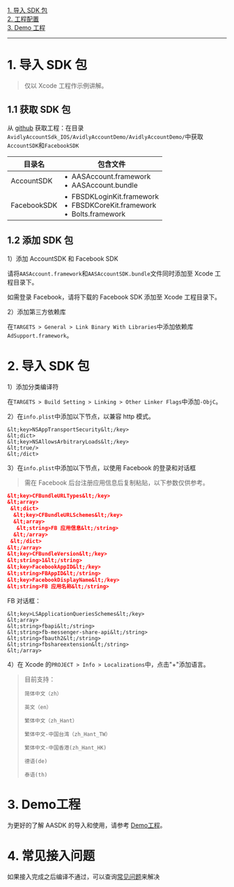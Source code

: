 [1. 导入 SDK 包](#jump1)<br>
[2. 工程配置](#jump2)<br>
[3. Demo 工程](#jump3)<br>


------------

# <span id="jump1">1. 导入 SDK 包</span>

> 仅以 Xcode 工程作示例讲解。

## 1.1 获取 SDK 包 
从 [github](https://github.com/Avid-ly/Avidly-AASAccount-Demo "github") 获取工程：在目录`AvidlyAccountSdk_IOS/AvidlyAccountDemo/AvidlyAccountDemo/`中获取`AccountSDK`和`FacebookSDK`

|  目录名 |  包含文件 |
| ------------ | ------------ |
| AccountSDK  |  &bull;&ensp;AASAccount.framework<br>&bull;&ensp;AASAccount.bundle</br> |
| FacebookSDK  | &bull;&ensp;FBSDKLoginKit.framework<br>&bull;&ensp;FBSDKCoreKit.framework</br>&bull;&ensp;Bolts.framework  |

## 1.2 添加 SDK 包
1）添加 AccountSDK 和 Facebook SDK

请将`AASAccount.framework`和`AASAccountSDK.bundle`文件同时添加至 Xcode 工程目录下。

如需登录 Facebook，请将下载的 Facebook SDK 添加至 Xcode 工程目录下。

2）添加第三方依赖库

在`TARGETS > General > Link Binary With Libraries`中添加依赖库`AdSupport.framework`。

# <span id="jump2">2. 导入 SDK 包</span>
1）添加分类编译符

在`TARGETS > Build Setting > Linking > Other Linker Flags`中添加`-ObjC`。

2）在`info.plist`中添加以下节点，以兼容 http 模式。
```
&lt;key>NSAppTransportSecurity&lt;/key>
&lt;dict>
&lt;key>NSAllowsArbitraryLoads&lt;/key>
&lt;true/>
&lt;/dict>
```
3）在`info.plist`中添加以下节点，以使用 Facebook 的登录和对话框

> 需在 Facebook 后台注册应用信息后复制粘贴，以下参数仅供参考。

```json
&lt;key>CFBundleURLTypes&lt;/key>
&lt;array>
 &lt;dict>
  &lt;key>CFBundleURLSchemes&lt;/key>
  &lt;array>
   &lt;string>FB 应用信息&lt;/string>
  &lt;/array>
 &lt;/dict>
&lt;/array>
&lt;key>CFBundleVersion&lt;/key>
&lt;string>1&lt;/string>
&lt;key>FacebookAppID&lt;/key>
&lt;string>FBAppID&lt;/string>
&lt;key>FacebookDisplayName&lt;/key>
&lt;string>FB 应用名称&lt;/string>
```

FB 对话框：
```
&lt;key>LSApplicationQueriesSchemes&lt;/key>
&lt;array>
&lt;string>fbapi&lt;/string>
&lt;string>fb-messenger-share-api&lt;/string>
&lt;string>fbauth2&lt;/string>
&lt;string>fbshareextension&lt;/string>
&lt;/array>
```
4）在 Xcode 的`PROJECT > Info > Localizations`中，点击"+"添加语言。

> 目前支持：
>
> `简体中文（zh）`
>
> `英文（en）`
>
> `繁体中文（zh_Hant）`
>
> `繁体中文-中国台湾（zh_Hant_TW）`
>
> `繁体中文-中国香港(zh_Hant_HK)`
>
> `德语(de)`
>
> `泰语(th)`

# <span id="jump3">3. Demo工程</span>
为更好的了解 AASDK 的导入和使用，请参考 [Demo工程](https://github.com/Avid-ly/Avidly-AASAccount-Demo)。

# 4. 常见接入问题

如果接入完成之后编译不通过，可以查询[常见问题](http://doc.gamehaus.com/docs/show/440)来解决
